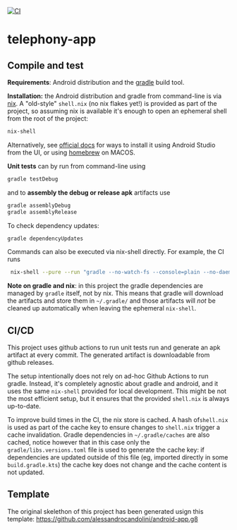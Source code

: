 [![CI](https://github.com/alessandrocandolini/telephony-app/actions/workflows/ci.yml/badge.svg)](https://github.com/alessandrocandolini/telephony-app/actions/workflows/ci.yml)

# telephony-app

## Compile and test 

**Requirements**: Android distribution and the [gradle](https://gradle.org/) build tool. 

**Installation:** the Android distribution and gradle from command-line is via [nix](https://nixos.org/). A "old-style" `shell.nix` (no nix flakes yet!) is provided as part of the project, so assuming nix is available it's enough to open an ephemeral shell from the root of the project: 
```bash
nix-shell 
```
Alternatively, see [official docs](https://developer.android.com/studio) for ways to install it using Android Studio from the UI, or using [homebrew](https://brew.sh/) on MACOS. 


**Unit tests** can by run from command-line using 
```bash
gradle testDebug
```
and to **assembly the debug or release apk** artifacts use 
```bash 
gradle assemblyDebug 
gradle assemblyRelease 
```
To check dependency updates: 
```bash 
gradle dependencyUpdates  
```

Commands can also be executed via nix-shell directly. For example, the CI runs 
```bash
 nix-shell --pure --run "gradle --no-watch-fs --console=plain --no-daemon --info testDebug assembleDebug
```

**Note on gradle and nix**: in this project the gradle dependencies are managed by `gradle` itself, not by nix. This means that gradle will download the artifacts and store them in `~/.gradle/` and those artifacts will *not* be cleaned up automatically when leaving the ephemeral `nix-shell`. 


## CI/CD 

This project uses github actions to run unit tests run and generate an apk artifact at every commit. The generated artifact is downloadable from github releases.

The setup intentionally does not rely on ad-hoc Github Actions to run gradle. Instead, it's completely agnostic about gradle and android, and it uses the same `nix-shell` provided for local development. 
This might be not the most efficient setup, but it ensures that the provided `shell.nix` is always up-to-date. 

To improve build times in the CI, the nix store is cached. A hash of`shell.nix` is used as part of the cache key to ensure changes to `shell.nix` trigger a cache invalidation. Gradle dependencies in `~/.gradle/caches` are also cached, notice however that in this case only the `gradle/libs.versions.toml` file is used to generate the cache key: if dependencies are updated outside of this file (eg, imported directly in some `build.gradle.kts`) the cache key does not change and the cache content is not updated. 


## Template

The original skelethon of this project has been generated usign this template: https://github.com/alessandrocandolini/android-app.g8 
